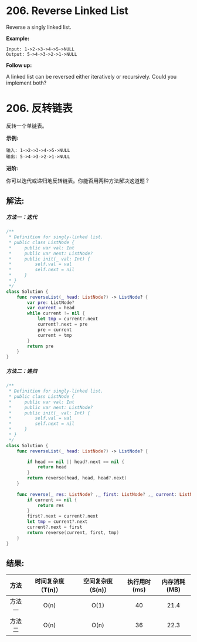 
# 206. Reverse Linked List
Reverse a singly linked list.

**Example:**
```
Input: 1->2->3->4->5->NULL
Output: 5->4->3->2->1->NULL
```
**Follow up:**

A linked list can be reversed either iteratively or recursively. Could you implement both?


# 206. 反转链表
反转一个单链表。

**示例:**
```
输入: 1->2->3->4->5->NULL
输出: 5->4->3->2->1->NULL
```
**进阶:**

你可以迭代或递归地反转链表。你能否用两种方法解决这道题？

## 解法:
##### 方法一：迭代
```swift
/**
 * Definition for singly-linked list.
 * public class ListNode {
 *     public var val: Int
 *     public var next: ListNode?
 *     public init(_ val: Int) {
 *         self.val = val
 *         self.next = nil
 *     }
 * }
 */
class Solution {
    func reverseList(_ head: ListNode?) -> ListNode? {
        var pre: ListNode?
        var current = head
        while current != nil {
            let tmp = current?.next
            current?.next = pre
            pre = current
            current = tmp
        }
        return pre
    }
}
```
##### 方法二：递归
```swift
/**
 * Definition for singly-linked list.
 * public class ListNode {
 *     public var val: Int
 *     public var next: ListNode?
 *     public init(_ val: Int) {
 *         self.val = val
 *         self.next = nil
 *     }
 * }
 */
class Solution {
    func reverseList(_ head: ListNode?) -> ListNode? {

        if head == nil || head?.next == nil {
            return head
        }
        return reverse(head, head, head?.next)
    }
    
    func reverse(_ res: ListNode? ,_ first: ListNode? ,_ current: ListNode?) -> ListNode? {
        if current == nil {
            return res
        }
        first?.next = current?.next
        let tmp = current?.next
        current?.next = first
        return reverse(current, first, tmp)
    }
}
```

## 结果:
| 方法 | 时间复杂度（T(n)） | 空间复杂度（S(n)） | 执行用时(ms) | 内存消耗(MB) |
|:-------:|:-------:|:-------:|:-------:|:-------:|
| 方法一 |   O(n)  | O(1) |  40  | 21.4 |
| 方法二 |   O(n)  | O(n) |  36  | 22.3 |
